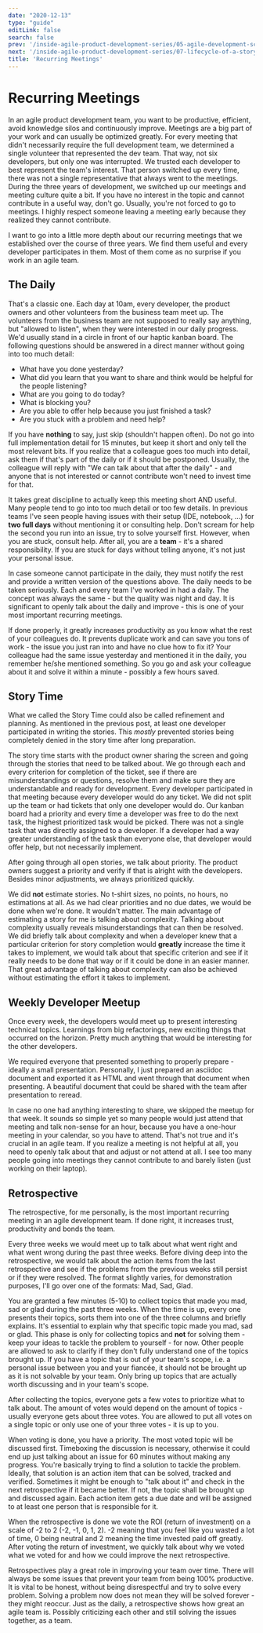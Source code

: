 ```yaml
---
date: "2020-12-13"
type: "guide"
editLink: false
search: false
prev: '/inside-agile-product-development-series/05-agile-development-scrumban/'
next: '/inside-agile-product-development-series/07-lifecycle-of-a-story/'
title: 'Recurring Meetings'
---
```


# Recurring Meetings

In an agile product development team, you want to be productive, efficient, avoid knowledge silos and continuously improve.
Meetings are a big part of your work and can usually be optimized greatly.
For every meeting that didn't necessarily require the full development team, we determined a single volunteer that represented the dev team.
That way, not six developers, but only one was interrupted.
We trusted each developer to best represent the team's interest.
That person switched up every time, there was not a single representative that always went to the meetings.
During the three years of development, we switched up our meetings and meeting culture quite a bit.
If you have no interest in the topic and cannot contribute in a useful way, don't go.
Usually, you're not forced to go to meetings.
I highly respect someone leaving a meeting early because they realized they cannot contribute.

I want to go into a little more depth about our recurring meetings that we established over the course of three years.
We find them useful and every developer participates in them.
Most of them come as no surprise if you work in an agile team.

## The Daily

That's a classic one.
Each day at 10am, every developer, the product owners and other volunteers from the business team meet up.
The volunteers from the business team are not supposed to really say anything, but "allowed to listen", when they were interested in our daily progress.
We'd usually stand in a circle in front of our haptic kanban board.
The following questions should be answered in a direct manner without going into too much detail:

* What have you done yesterday?
* What did you learn that you want to share and think would be helpful for the people listening?
* What are you going to do today?
* What is blocking you?
* Are you able to offer help because you just finished a task?
* Are you stuck with a problem and need help?

If you have **nothing** to say, just skip (shouldn't happen often).
Do not go into full implementation detail for 15 minutes, but keep it short and only tell the most relevant bits.
If you realize that a colleague goes too much into detail, ask them if that's part of the daily or if it should be postponed.
Usually, the colleague will reply with "We can talk about that after the daily" - and anyone that is not interested or cannot contribute won't need to invest time for that.

It takes great discipline to actually keep this meeting short AND useful.
Many people tend to go into too much detail or too few details.
In previous teams I've seen people having issues with their setup (IDE, notebook, ...) for **two full days** without mentioning it or consulting help.
Don't scream for help the second you run into an issue, try to solve yourself first.
However, when you are stuck, consult help.
After all, you are a **team** - it's a shared responsibility.
If you are stuck for days without telling anyone, it's not just your personal issue.

In case someone cannot participate in the daily, they must notify the rest and provide a written version of the questions above.
The daily needs to be taken seriously.
Each and every team I've worked in had a daily.
The concept was always the same - but the quality was night and day.
It is significant to openly talk about the daily and improve - this is one of your most important recurring meetings.

If done properly, it greatly increases productivity as you know what the rest of your colleagues do.
It prevents duplicate work and can save you tons of work - the issue you just ran into and have no clue how to fix it?
Your colleague had the same issue yesterday and mentioned it in the daily, you remember he/she mentioned something.
So you go and ask your colleague about it and solve it within a minute - possibly a few hours saved.

## Story Time

What we called the Story Time could also be called refinement and planning.
As mentioned in the previous post, at least one developer participated in writing the stories.
This _mostly_ prevented stories being completely denied in the story time after long preparation.

The story time starts with the product owner sharing the screen and going through the stories that need to be talked about.
We go through each and every criterion for completion of the ticket, see if there are misunderstandings or questions, resolve them and make sure they are understandable and ready for development.
Every developer participated in that meeting because every developer would do any ticket.
We did not split up the team or had tickets that only one developer would do.
Our kanban board had a priority and every time a developer was free to do the next task, the highest prioritized task would be picked.
There was not a single task that was directly assigned to a developer.
If a developer had a way greater understanding of the task than everyone else, that developer would offer help, but not necessarily implement.

After going through all open stories, we talk about priority.
The product owners suggest a priority and verify if that is alright with the developers.
Besides minor adjustments, we always prioritized quickly.

We did **not** estimate stories.
No t-shirt sizes, no points, no hours, no estimations at all.
As we had clear priorities and no due dates, we would be done when we're done.
It wouldn't matter.
The main advantage of estimating a story for me is talking about complexity.
Talking about complexity usually reveals misunderstandings that can then be resolved.
We did briefly talk about complexity and when a developer knew that a particular criterion for story completion would **greatly** increase the time it takes to implement, we would talk about that specific criterion and see if it really needs to be done that way or if it could be done in an easier manner.
That great advantage of talking about complexity can also be achieved without estimating the effort it takes to implement.


## Weekly Developer Meetup

Once every week, the developers would meet up to present interesting technical topics.
Learnings from big refactorings, new exciting things that occurred on the horizon.
Pretty much anything that would be interesting for the other developers.

We required everyone that presented something to properly prepare - ideally a small presentation.
Personally, I just prepared an asciidoc document and exported it as HTML and went through that document when presenting.
A beautiful document that could be shared with the team after presentation to reread.

In case no one had anything interesting to share, we skipped the meetup for that week.
It sounds so simple yet so many people would just attend that meeting and talk non-sense for an hour, because you have a one-hour meeting in your calendar, so you have to attend.
That's not true and it's crucial in an agile team.
If you realize a meeting is not helpful at all, you need to openly talk about that and adjust or not attend at all.
I see too many people going into meetings they cannot contribute to and barely listen (just working on their laptop).

## Retrospective

The retrospective, for me personally, is the most important recurring meeting in an agile development team.
If done right, it increases trust, productivity and bonds the team.

Every three weeks we would meet up to talk about what went right and what went wrong during the past three weeks.
Before diving deep into the retrospective, we would talk about the action items from the last retrospective and see if the problems from the previous weeks still persist or if they were resolved.
The format slightly varies, for demonstration purposes, I'll go over one of the formats:
Mad, Sad, Glad.

You are granted a few minutes (5-10) to collect topics that made you mad, sad or glad during the past three weeks.
When the time is up, every one presents their topics, sorts them into one of the three columns and briefly explains.
It's essential to explain why that specific topic made you mad, sad or glad.
This phase is only for collecting topics and **not** for solving them - keep your ideas to tackle the problem to yourself - for now.
Other people are allowed to ask to clarify if they don't fully understand one of the topics brought up.
If you have a topic that is out of your team's scope, i.e. a personal issue between you and your fiancée, it should not be brought up as it is not solvable by your team.
Only bring up topics that are actually worth discussing and in your team's scope.

After collecting the topics, everyone gets a few votes to prioritize what to talk about.
The amount of votes would depend on the amount of topics - usually everyone gets about three votes.
You are allowed to put all votes on a single topic or only use one of your three votes - it is up to you.

When voting is done, you have a priority.
The most voted topic will be discussed first.
Timeboxing the discussion is necessary, otherwise it could end up just talking about an issue for 60 minutes without making any progress.
You're basically trying to find a solution to tackle the problem.
Ideally, that solution is an action item that can be solved, tracked and verified. 
Sometimes it might be enough to "talk about it" and check in the next retrospective if it became better.
If not, the topic shall be brought up and discussed again.
Each action item gets a due date and will be assigned to at least one person that is responsible for it.

When the retrospective is done we vote the ROI (return of investment) on a scale of -2 to 2 (-2, -1, 0, 1, 2).
-2 meaning that you feel like you wasted a lot of time, 0 being neutral and 2 meaning the time invested paid off greatly.
After voting the return of investment, we quickly talk about why we voted what we voted for and how we could improve the next retrospective.

Retrospectives play a great role in improving your team over time.
There will always be some issues that prevent your team from being 100% productive.
It is vital to be honest, without being disrespectful and try to solve every problem.
Solving a problem now does not mean they will be solved forever - they might reoccur.
Just as the daily, a retrospective shows how great an agile team is.
Possibly criticizing each other and still solving the issues together, as a team.